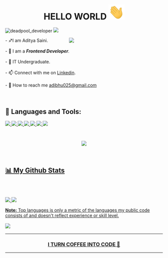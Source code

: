 <h1 align = 'center'> HELLO WORLD <img width="50" src="https://github.com/deadpool-developer/deadpool-developer/blob/main/wave.gif?raw=true">  </h1>
<p align="left"> 
    <img src="https://komarev.com/ghpvc/?username=deadpool-developer&label=visitors%20&color=129e00&style=plastic" alt="deadpool_developer" /> 
<img src="https://img.shields.io/github/followers/deadpool-developer?label=Followers&style=social">
</p>
<img align ="right" width="300" src="https://cdn.dribbble.com/users/31664/screenshots/6617652/morgan_4.gif">
- ♐I am Aditya Saini. <br><br>
- 🔹 I am a <i><b>Frontend Developer</b>.</i> <br><br>
- 🌱 IT Undergraduate.<br><br>
- 📫 Connect with me on <a href="https://www.linkedin.com/in/aditya-saini-286aa2182/" target =" _blank">Linkedin</a>.<br><br>
- 📧 How to reach me <a href="https://mail.google.com/mail/u/0/#inbox" target="_blank">adibhu025@gmail.com</a> <br><br><br>
<h2> 🚀 Languages and Tools: </h2>

<p align="left"> 
    <a href="https://reactjs.org/" target="_blank"> <img src="https://img.icons8.com/color/48/000000/react-native.png"/> </a>
    <a href="https://developer.mozilla.org/en-US/docs/Web/JavaScript" target="_blank"> <img src="https://img.icons8.com/color/48/000000/javascript.png"/> </a> 
    <a href="https://www.w3.org/html/" target="_blank"> <img src="https://img.icons8.com/color/48/000000/html-5.png"/> </a> 
    <a href="https://www.w3schools.com/css/" target="_blank"> <img src="https://img.icons8.com/color/48/000000/css3.png"/> </a> 
    <a href="https://getbootstrap.com" target="_blank"> <img src="https://img.icons8.com/color/48/000000/bootstrap.png"/> </a> 
    <a href="https://www.python.org" target="_blank"> <img src="https://img.icons8.com/color/48/000000/python.png"/> </a> 
    <a style="padding-right:8px;" href="https://nodejs.org" target="_blank"> <img src="https://img.icons8.com/color/48/000000/nodejs.png"/>
</p>
 <br>
 <p align="center">
 <img src="https://github-readme-streak-stats.herokuapp.com/?user=deadpool-developer&theme=black-ice&hide_border=true&stroke=0000&background=060A0CD0">
  </p>
 <br>
 <h2> 📊 My Github Stats</h2>
  <br><br>
<p>

<img width="48%" src="https://github-readme-stats.vercel.app/api?username=deadpool-developer&&show_icons=true&title_color=ffffff&icon_color=bb2acf&text_color=daf7dc&bg_color=151515">
<img width="48%" src="https://github-readme-stats.vercel.app/api/top-langs?username=deadpool-developer&show_icons=true&locale=en&layout=compact">
  </p>
  <b>Note:</b> Top languages is only a metric of the languages my public code consists of and doesn't reflect experience or skill level.
  <br>
  <br>
    <img src="https://activity-graph.herokuapp.com/graph?username=deadpool-developer&bg_color=0D1117&color=5BCDEC&line=5BCDEC&point=FFFFFF&hide_border=true">
  <hr>
<h3 align = "center">I TURN COFFEE INTO CODE 🔄</h3><hr>

